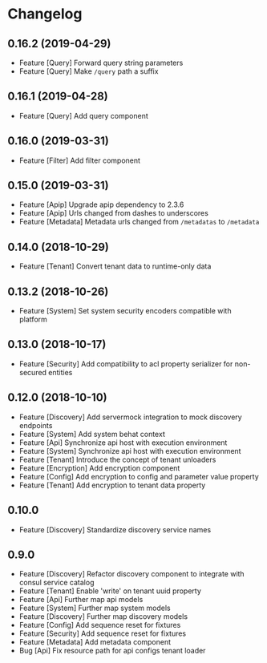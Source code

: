 # Changelog

## 0.16.2 (2019-04-29)

- Feature [Query] Forward query string parameters
- Feature [Query] Make `/query` path a suffix

## 0.16.1 (2019-04-28)

- Feature [Query] Add query component

## 0.16.0 (2019-03-31)

- Feature [Filter] Add filter component

## 0.15.0 (2019-03-31)

- Feature [Apip] Upgrade apip dependency to 2.3.6
- Feature [Apip] Urls changed from dashes to underscores
- Feature [Metadata] Metadata urls changed from `/metadatas` to `/metadata`

## 0.14.0 (2018-10-29)

- Feature [Tenant] Convert tenant data to runtime-only data

## 0.13.2 (2018-10-26)

- Feature [System] Set system security encoders compatible with platform

## 0.13.0 (2018-10-17)

- Feature [Security] Add compatibility to acl property serializer for non-secured entities

## 0.12.0 (2018-10-10)

- Feature [Discovery] Add servermock integration to mock discovery endpoints
- Feature [System] Add system behat context
- Feature [Api] Synchronize api host with execution environment
- Feature [System] Synchronize api host with execution environment
- Feature [Tenant] Introduce the concept of tenant unloaders
- Feature [Encryption] Add encryption component
- Feature [Config] Add encryption to config and parameter value property
- Feature [Tenant] Add encryption to tenant data property

## 0.10.0

- Feature [Discovery] Standardize discovery service names

## 0.9.0

- Feature [Discovery] Refactor discovery component to integrate with consul service catalog
- Feature [Tenant] Enable 'write' on tenant uuid property
- Feature [Api] Further map api models
- Feature [System] Further map system models
- Feature [Discovery] Further map discovery models
- Feature [Config] Add sequence reset for fixtures
- Feature [Security] Add sequence reset for fixtures
- Feature [Metadata] Add metadata component
- Bug [Api] Fix resource path for api configs tenant loader
